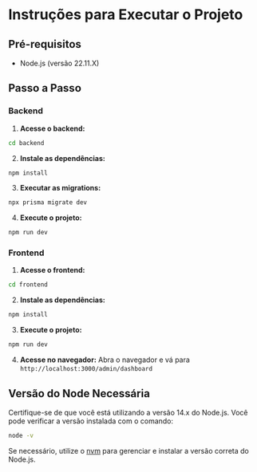 # Instruções para Executar o Projeto

## Pré-requisitos
- Node.js (versão 22.11.X)

## Passo a Passo

### Backend

1. **Acesse o backend:**
  ```bash
  cd backend
  ```

2. **Instale as dependências:**
  ```bash
  npm install
  ```

3. **Executar as migrations:**
  ```bash
  npx prisma migrate dev
  ```

4. **Execute o projeto:**
  ```bash
  npm run dev
  ```

### Frontend

1. **Acesse o frontend:**
  ```bash
  cd frontend
  ```

2. **Instale as dependências:**
  ```bash
  npm install
  ```

3. **Execute o projeto:**
  ```bash
  npm run dev
  ```

4. **Acesse no navegador:**
  Abra o navegador e vá para `http://localhost:3000/admin/dashboard`

## Versão do Node Necessária
Certifique-se de que você está utilizando a versão 14.x do Node.js. Você pode verificar a versão instalada com o comando:
```bash
node -v
```

Se necessário, utilize o [nvm](https://github.com/nvm-sh/nvm) para gerenciar e instalar a versão correta do Node.js.